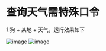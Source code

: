 
# 查询天气需特殊口令

1.狗 + 某地 + 天气，运行效果如下

![image](https://github.com/shiep18/EIS2020/blob/master/students/ZiYuan%20Wu/voice%20recognition/%E5%8C%97%E4)
![image](https://github.com/shiep18/EIS2020/blob/master/students/ZiYuan%20Wu/voice%20recognition/%E4%B8%8A%E6%B5%B7%E5%A4%A9%E6%B0%94.png)

